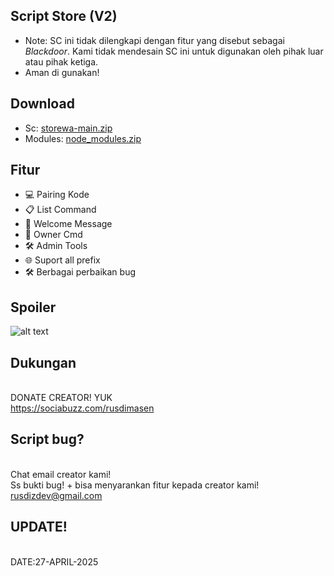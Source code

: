 ## Script Store (V2)
- Note: SC ini tidak dilengkapi dengan fitur yang disebut sebagai _Blackdoor_. Kami tidak mendesain SC ini untuk digunakan oleh pihak luar atau pihak ketiga.
- Aman di gunakan!

## Download 
- Sc: [storewa-main.zip](https://github.com/rusdizdev/storewa/archive/refs/heads/main.zip)  
- Modules: [node_modules.zip](https://github.com/rusdizdev/modules/raw/refs/heads/main/node_modules.zip)

## Fitur
- 💻 Pairing Kode
- 📋 List Command 
- 🎉 Welcome Message  
- 👑 Owner Cmd  
- 🛠️ Admin Tools 
- 🌐 Suport all prefix  
- 🛠️ Berbagai perbaikan bug

## Spoiler
![alt text](https://i.ibb.co.com/GvJBjDQF/IMG-20250424-WA0199-3.jpg?raw=true)

## Dukungan 
<br>DONATE CREATOR! YUK
<br>https://sociabuzz.com/rusdimasen

## Script bug?
<br>Chat email creator kami!
<br>Ss bukti bug! + bisa menyarankan fitur kepada creator kami!
<br>rusdizdev@gmail.com

## UPDATE!
<br>DATE:27-APRIL-2025
